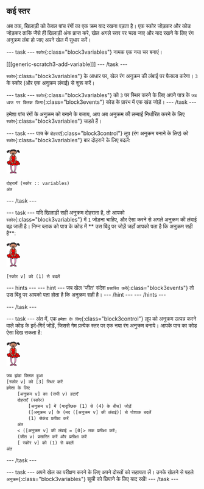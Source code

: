 ## कई स्तर

अब तक, खिलाड़ी को केवल पांच रंगों का एक क्रम याद रखना पड़ता है। एक स्कोर जोड़कर और कोड जोड़कर ताकि जैसे ही खिलाड़ी अंक प्राप्त करे, खेल अगले स्तर पर चला जाए और याद रखने के लिए रंग अनुक्रम लंबा हो जाए अपने खेल में सुधार करें।

\--- task \--- `स्कोर`{:class="block3variables"} नामक एक नया चर बनाएं।

[[[generic-scratch3-add-variable]]] \--- /task \---

`स्कोर`{:class="block3variables"} के आधार पर, खेल रंग अनुक्रम की लंबाई पर फैसला करेगा। `3` के स्कोर (और एक अनुक्रम लंबाई) से शुरू करें।

\--- task \--- `स्कोर`{:class="block3variables"} को `3` पर स्थिर करने के लिए अपने पात्र के `जब ध्वज पर क्लिक किया`{:class="block3events"} कोड के प्रारंभ में एक खंड जोड़ें। \--- /task \---

हमेशा पांच रंगों के अनुक्रम को बनाने के बजाय, आप अब अनुक्रम की लम्बाई निर्धारित करने के लिए `स्कोर`{:class="block3variables"} चाहते हैं।

\--- task \--- पात्र के `दोहराएँ`{:class="block3control"} लूप (रंग अनुक्रम बनाने के लिए) को `स्कोर`{:class="block3variables"} बार दोहराने के लिए बदलें:

![sprite](images/ballerina.png)

```blocks3
दोहरायें (स्कोर :: variables)
अंत
```

\--- /task \---

\--- task \--- यदि खिलाड़ी सही अनुक्रम दोहराता है, तो आपको `स्कोर`{:class="block3variables"} में `1` जोड़ना चाहिए, और ऐसा करने से अगले अनुक्रम की लंबाई बढ़ जाती है। निम्न ब्लाक को पात्र के कोड में ** उस बिंदु पर जोड़ें जहाँ आपको पता है कि अनुक्रम सही है**:

![sprite](images/ballerina.png)

```blocks3
[स्कोर v] को (1) से बदलें
```

\--- hints \--- \--- hint \--- जब खेल 'जीत' संदेश `प्रसारित करें`{:class="block3events"} तो उस बिंदु पर आपको पता होता है कि अनुक्रम सही है। \--- /hint \--- \--- /hints \---

\--- /task \---

\--- task \--- अंत में, एक `हमेशा के लिए`{:class="block3control"} लूप को अनुक्रम उत्पन्न करने वाले कोड के इर्द-गिर्द जोड़ें, जिससे गेम प्रत्येक स्तर पर एक नया रंग अनुक्रम बनाये। आपके पात्र का कोड ऐसा दिख सकता है:

![बैलरीना](images/ballerina.png)

```blocks3
जब झंडा क्लिक हुआ
[स्कोर v] को [3] स्थिर करें
हमेशा के लिए
    [अनुक्रम v] का (सभी v) हटाएँ
    दोहराएँ (स्कोर)
        [अनुक्रम v] में (यादृच्छिक (1) से (4) के बीच) जोड़ें
        ([अनुक्रम v] के (मद ([अनुक्रम v] की लंबाई)) से पोशाक बदलें
        (1) सेकंड प्रतीक्षा करें
    अंत
    < ([अनुक्रम v] की लंबाई = [0]> तक प्रतीक्षा करें;
    (जीत v) प्रसारित करें और प्रतीक्षा करें
    [ स्कोर v] को (1) से बदलें
अंत
```

\--- /task \---

\--- task \--- अपने खेल का परीक्षण करने के लिए अपने दोस्तों को सहायता लें। उनके खेलने से पहले `अनुक्रम`{:class="block3variables"} सूची को छिपाने के लिए याद रखें! \--- /task \---